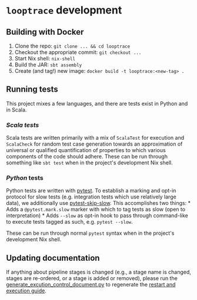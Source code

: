 # `looptrace` development

## Building with Docker
1. Clone the repo: `git clone ... && cd looptrace`
1. Checkout the appropriate commit: `git checkout ...`
1. Start Nix shell: `nix-shell`
1. Build the JAR: `sbt assembly`
1. Create (and tag!) new image: `docker build -t looptrace:<new-tag> .`

## Running tests
This project mixes a few languages, and there are tests exist in Python and in Scala.

### _Scala tests_
Scala tests are written primarily with a mix of `ScalaTest` for execution and `ScalaCheck` for random test case generation towards an approximation of universal or qualified quantification of properties to which various components of the code should adhere. These can be run through something like `sbt test` when in the project's development Nix shell.

### _Python_ tests
Python tests are written with [pytest](https://docs.pytest.org/en/7.4.x/contents.html). To establish a marking and opt-in protocol for slow tests (e.g. integration tests which use relatively large data), we additionally use [pytest-skip-slow](). This accomplishes two things:
    * Adds a `@pytest.mark.slow` marker with which to tag tests as slow (open to interpretation)
    * Adds `--slow` as opt-in hook to pass through command-like to execute tests tagged as such, e.g. `pytest --slow`.

These can be run through normal `pytest` syntax when in the project's development Nix shell.

## Updating documentation
If anything about pipeline stages is changed (e.g., a stage name is changed, stages are re-ordered, or a stage is added or removed), please run the [generate_excution_control_document.py](../bin/cli/generate_excution_control_document.py) to regenerate the [restart and execution guide](./pipeline-execution-control-and-restart.md).

